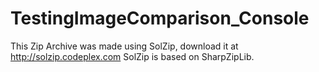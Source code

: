 # TestingImageComparison_Console
This Zip Archive was made using SolZip, download it at http://solzip.codeplex.com
SolZip is based on SharpZipLib.
